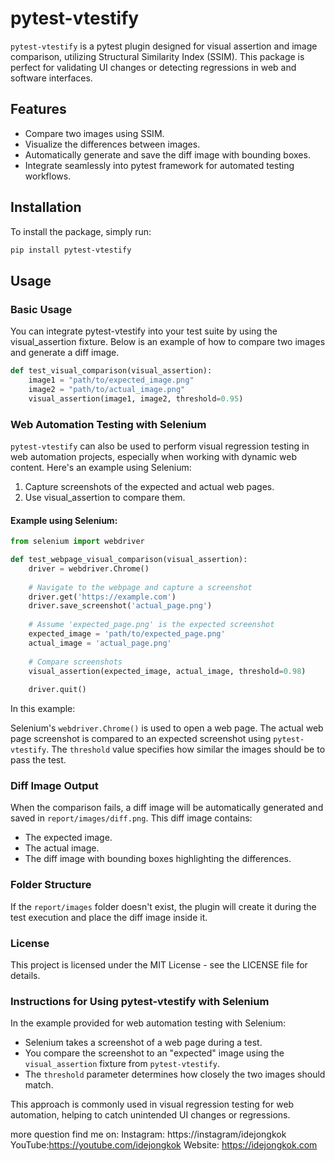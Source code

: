 # pytest-vtestify

`pytest-vtestify` is a pytest plugin designed for visual assertion and image comparison, utilizing Structural Similarity Index (SSIM). This package is perfect for validating UI changes or detecting regressions in web and software interfaces.

## Features

- Compare two images using SSIM.
- Visualize the differences between images.
- Automatically generate and save the diff image with bounding boxes.
- Integrate seamlessly into pytest framework for automated testing workflows.

## Installation

To install the package, simply run:

```bash
pip install pytest-vtestify
```

##  Usage

### Basic Usage

You can integrate pytest-vtestify into your test suite by using the visual_assertion fixture. Below is an example of how to compare two images and generate a diff image.

```python
def test_visual_comparison(visual_assertion):
    image1 = "path/to/expected_image.png"
    image2 = "path/to/actual_image.png"
    visual_assertion(image1, image2, threshold=0.95)
```

### Web Automation Testing with Selenium
`pytest-vtestify` can also be used to perform visual regression testing in web automation projects, especially when working with dynamic web content. Here's an example using Selenium:

1. Capture screenshots of the expected and actual web pages.
2. Use visual_assertion to compare them.

#### Example using Selenium:

```python
from selenium import webdriver

def test_webpage_visual_comparison(visual_assertion):
    driver = webdriver.Chrome()
    
    # Navigate to the webpage and capture a screenshot
    driver.get('https://example.com')
    driver.save_screenshot('actual_page.png')
    
    # Assume 'expected_page.png' is the expected screenshot
    expected_image = 'path/to/expected_page.png'
    actual_image = 'actual_page.png'
    
    # Compare screenshots
    visual_assertion(expected_image, actual_image, threshold=0.98)
    
    driver.quit()
```
In this example:

Selenium's `webdriver.Chrome()` is used to open a web page.
The actual web page screenshot is compared to an expected screenshot using `pytest-vtestify`.
The `threshold` value specifies how similar the images should be to pass the test.

### Diff Image Output
When the comparison fails, a diff image will be automatically generated and saved in `report/images/diff.png`. This diff image contains:

- The expected image.
- The actual image.
- The diff image with bounding boxes highlighting the differences.

### Folder Structure
If the `report/images` folder doesn't exist, the plugin will create it during the test execution and place the diff image inside it.

### License
This project is licensed under the MIT License - see the LICENSE file for details.

### **Instructions for Using pytest-vtestify with Selenium**

In the example provided for web automation testing with Selenium:
- Selenium takes a screenshot of a web page during a test.
- You compare the screenshot to an "expected" image using the `visual_assertion` fixture from `pytest-vtestify`.
- The `threshold` parameter determines how closely the two images should match.

This approach is commonly used in visual regression testing for web automation, helping to catch unintended UI changes or regressions.

more question find me on:
Instagram: https://instagram/idejongkok
YouTube:https://youtube.com/idejongkok
Website: https://idejongkok.com